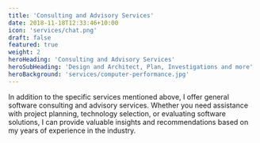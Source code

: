 ```yaml
---
title: 'Consulting and Advisory Services'
date: 2018-11-18T12:33:46+10:00
icon: 'services/chat.png'
draft: false
featured: true
weight: 2
heroHeading: 'Consulting and Advisory Services'
heroSubHeading: 'Design and Architect, Plan, Investigations and more'
heroBackground: 'services/computer-performance.jpg'
---
```


In addition to the specific services mentioned above, I offer general software consulting and advisory services. Whether you need assistance with project planning, technology selection, or evaluating software solutions, I can provide valuable insights and recommendations based on my years of experience in the industry.